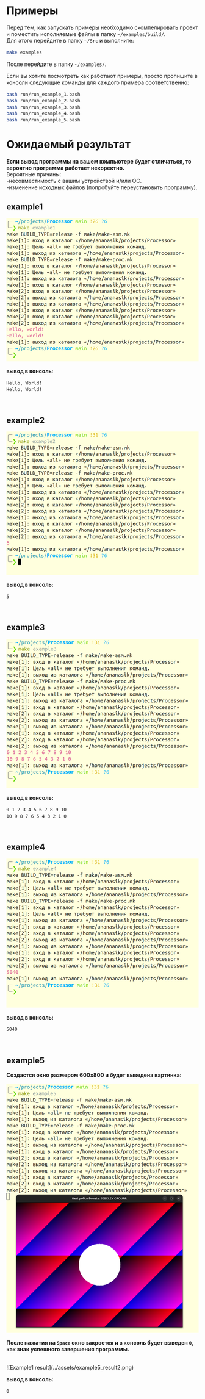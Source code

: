 # Примеры

Перед тем, как запускать примеры необходимо скомпелировать проект и поместить исполняемые файлы в папку `~/examples/build/`.\
Для этого перейдите в папку `~/Src` и выполните:
```bash
make examples
```
После перейдите в папку `~/examples/`.

Если вы хотите посмотреть как работают примеры, просто пропишите в консоли следующие команды для каждого примера соответственно:

```bash
bash run/run_example_1.bash
bash run/run_example_2.bash
bash run/run_example_3.bash
bash run/run_example_4.bash
bash run/run_example_5.bash
```

# Ожидаемый результат

**Если вывод программы на вашем компьютере будет отличаться, то вероятно программа работает некоректно.**\
Вероятные причины:\
-несовместимость с вашим устройствой и/или ОС.\
-изменение исходных файлов (попробуйте переустановить программу).

## example1
![Example1 result](../assets/example1_result.png)

**вывод в консоль**:
```bash
Hello, World!
Hello, World!
```
<br>

## example2
![Example1 result](../assets/example2_result.png)

**вывод в консоль:**
```bash
5
```
<br>

## example3
![Example1 result](../assets/example3_result.png)

**вывод в консоль:**
```bash
0 1 2 3 4 5 6 7 8 9 10 
10 9 8 7 6 5 4 3 2 1 0
```
<br>


## example4
![Example1 result](../assets/example4_result.png)

**вывод в консоль:**
```bash
5040
```
<br>


## example5
**Создастся окно размером 600x800 и будет выведена картинка:**

![Example1 result](../assets/example5_result1.png)
<br>

**После нажатия на `Space` окно закроется и в консоль будет выведен `0`, как знак успешного завершения программы.**

<br>
![Example1 result](../assets/example5_result2.png)

**вывод в консоль:**
```bash
0
```
